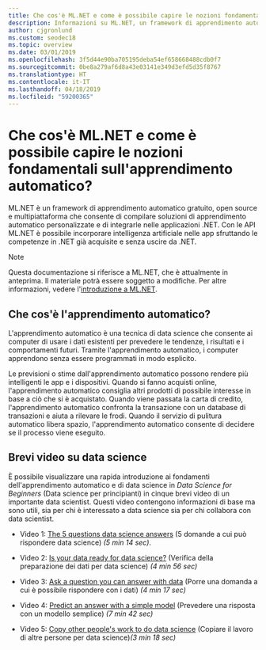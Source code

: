 ```yaml
---
title: Che cos'è ML.NET e come è possibile capire le nozioni fondamentali sull'apprendimento automatico?
description: Informazioni su ML.NET, un framework di apprendimento automatico gratuito, open source e multipiattaforma che consente di compilare soluzioni AI personalizzate e di integrarle nelle applicazioni .NET.
author: cjgronlund
ms.custom: seodec18
ms.topic: overview
ms.date: 03/01/2019
ms.openlocfilehash: 3f5d44e90ba705195deba54ef658668488cdb0f7
ms.sourcegitcommit: 0be8a279af6d8a43e03141e349d3efd5d35f8767
ms.translationtype: HT
ms.contentlocale: it-IT
ms.lasthandoff: 04/18/2019
ms.locfileid: "59200365"
---
```

# <a name="what-is-mlnet-and-how-do-i-understand-machine-learning-basics"></a>Che cos'è ML.NET e come è possibile capire le nozioni fondamentali sull'apprendimento automatico?

ML.NET è un framework di apprendimento automatico gratuito, open source e multipiattaforma che consente di compilare soluzioni di apprendimento automatico personalizzate e di integrarle nelle applicazioni .NET. Con le API ML.NET è possibile incorporare intelligenza artificiale nelle app sfruttando le competenze in .NET già acquisite e senza uscire da .NET.

> [!NOTE]
> Questa documentazione si riferisce a ML.NET, che è attualmente in anteprima. Il materiale potrà essere soggetto a modifiche. Per altre informazioni, vedere l'[introduzione a ML.NET](https://www.microsoft.com/net/learn/apps/machine-learning-and-ai/ml-dotnet).

## <a name="what-is-machine-learning"></a>Che cos'è l'apprendimento automatico?

L'apprendimento automatico è una tecnica di data science che consente ai computer di usare i dati esistenti per prevedere le tendenze, i risultati e i comportamenti futuri. Tramite l'apprendimento automatico, i computer apprendono senza essere programmati in modo esplicito.

Le previsioni o stime dall'apprendimento automatico possono rendere più intelligenti le app e i dispositivi. Quando si fanno acquisti online, l'apprendimento automatico consiglia altri prodotti di possibile interesse in base a ciò che si è acquistato. Quando viene passata la carta di credito, l'apprendimento automatico confronta la transazione con un database di transazioni e aiuta a rilevare le frodi. Quando il servizio di pulitura automatico libera spazio, l'apprendimento automatico consente di decidere se il processo viene eseguito.

## <a name="short-videos-on-data-science"></a>Brevi video su data science 

È possibile visualizzare una rapida introduzione ai fondamenti dell'apprendimento automatico e di data science in *Data Science for Beginners* (Data science per principianti) in cinque brevi video di un importante data scientist. Questi video contengono informazioni di base ma sono utili, sia per chi è interessato a data science sia per chi collabora con data scientist.

* Video 1: [The 5 questions data science answers](https://docs.microsoft.com/azure/machine-learning/studio/data-science-for-beginners-the-5-questions-data-science-answers) (5 domande a cui può rispondere data science) *(5 min 14 sec)*.

* Video 2: [Is your data ready for data science?](https://docs.microsoft.com/azure/machine-learning/studio/data-science-for-beginners-is-your-data-ready-for-data-science) (Verifica della preparazione dei dati per data science) *(4 min 56 sec)*

* Video 3: [Ask a question you can answer with data](https://docs.microsoft.com/azure/machine-learning/studio/data-science-for-beginners-ask-a-question-you-can-answer-with-data) (Porre una domanda a cui è possibile rispondere con i dati) *(4 min 17 sec)*

* Video 4: [Predict an answer with a simple model](https://docs.microsoft.com/azure/machine-learning/studio/data-science-for-beginners-predict-an-answer-with-a-simple-model) (Prevedere una risposta con un modello semplice) *(7 min 42 sec)*

* Video 5: [Copy other people's work to do data science](https://docs.microsoft.com/azure/machine-learning/studio/data-science-for-beginners-copy-other-peoples-work-to-do-data-science) (Copiare il lavoro di altre persone per data science)*(3 min 18 sec)*
